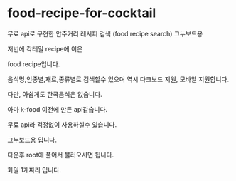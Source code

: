 # food-recipe-for-cocktail
무료 api로 구현한 안주거리 레서피 검색 (food recipe search) 그누보드용

저번에 칵테일 recipe에 이은

food recipe입니다.

음식명,인종별,재료,종류별로 검색할수 있으며 역시 다크보드 지원, 모바일 지원합니다.

다만, 아쉽게도 한국음식은 없습니다.

아마 k-food 이전에 만든 api같습니다.

무료 api라 걱정없이 사용하실수 있습니다.

그누보드용 입니다.

 

다운후 root에 풀어서 불러오시면 됩니다.

화일 1개짜리 입니다.
